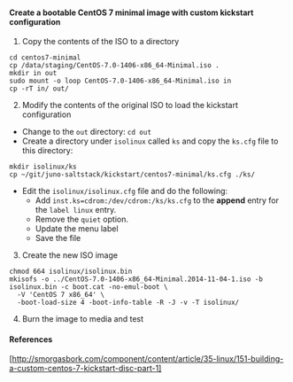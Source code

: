 #### Create a bootable CentOS 7 minimal image with custom kickstart configuration

1. Copy the contents of the ISO to a directory
```
cd centos7-minimal
cp /data/staging/CentOS-7.0-1406-x86_64-Minimal.iso .
mkdir in out
sudo mount -o loop CentOS-7.0-1406-x86_64-Minimal.iso in
cp -rT in/ out/
```

2. Modify the contents of the original ISO to load the kickstart configuration

- Change to the `out` directory: `cd out`
- Create a directory under `isolinux` called `ks` and copy the `ks.cfg` file to this directory: 

```
mkdir isolinux/ks
cp ~/git/juno-saltstack/kickstart/centos7-minimal/ks.cfg ./ks/
```

- Edit the `isolinux/isolinux.cfg` file and do the following:
    - Add `inst.ks=cdrom:/dev/cdrom:/ks/ks.cfg` to the **append** entry for the `label linux` entry. 
    - Remove the `quiet` option.
    - Update the menu label 
    - Save the file

3. Create the new ISO image

```
chmod 664 isolinux/isolinux.bin
mkisofs -o ../CentOS-7.0-1406-x86_64-Minimal.2014-11-04-1.iso -b isolinux.bin -c boot.cat -no-emul-boot \
  -V 'CentOS 7 x86_64' \
  -boot-load-size 4 -boot-info-table -R -J -v -T isolinux/
```
4. Burn the image to media and test

#### References

[http://smorgasbork.com/component/content/article/35-linux/151-building-a-custom-centos-7-kickstart-disc-part-1]

